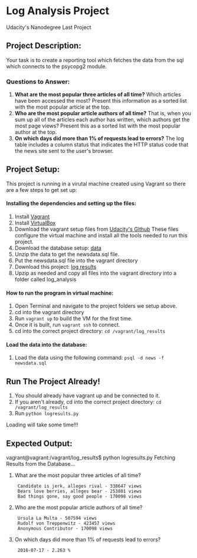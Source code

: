 # Log Analysis Project
Udacity's Nanodegree Last Project
## Project Description:
Your task is to create a reporting tool which fetches the
data from the sql which connects to the psycopg2 module.
### Questions to Answer:
1. **What are the most popular three articles of all time?** Which articles have been 
accessed the most? Present this information as a sorted list with the most popular 
article at the top.
1. **Who are the most popular article authors of all time?** That is, when you sum up 
all of the articles each author has written, which authors get the most page views? 
Present this as a sorted list with the most popular author at the top.
1. **On which days did more than 1% of requests lead to errors?**  The log table 
includes a column status that indicates the HTTP status code that the news site sent 
to the user's browser. 

## Project Setup:
This project is running in a virutal machine created using Vagrant so there are a few steps to get set up:
#### Installing the dependencies and setting up the files:
1. Install [Vagrant](https://www.vagrantup.com/)
1. Install [VirtualBox](https://www.virtualbox.org/)
1. Download the vagrant setup files from [Udacity's Github](https://github.com/udacity/fullstack-nanodegree-vm)
These files configure the virtual machine and install all the tools needed to run this project.
1. Download the database setup: [data](https://d17h27t6h515a5.cloudfront.net/topher/2016/August/57b5f748_newsdata/newsdata.zip)
1. Unzip the data to get the newsdata.sql file.
1. Put the newsdata.sql file into the vagrant directory
1. Download this project: [log results](https://github.com/nikzayn/log_results)
1. Upzip as needed and copy all files into the vagrant directory into a folder called log_analysis
#### How to run the program in virtual machine:
1. Open Terminal and navigate to the project folders we setup above.
1. cd into the vagrant directory
1. Run ``` vagrant up ``` to build the VM for the first time.
1. Once it is built, run ``` vagrant ssh ``` to connect.
1. cd into the correct project directory: ``` cd /vagrant/log_results ```
#### Load the data into the database:
1. Load the data using the following command: ``` psql -d news -f newsdata.sql ```


## Run The Project Already!
1. You should already have vagrant up and be connected to it. 
1. If you aren't already, cd into the correct project directory: ``` cd /vagrant/log_results ```
1. Run ``` python logresults.py ```

Loading will take some time!!! 

## Expected Output: 
vagrant@vagrant:/vagrant/log_results$ python logresults.py
Fetching Results from the Database...

1. What are the most popular three articles of all time?

        Candidate is jerk, alleges rival - 338647 views
        Bears love berries, alleges bear - 253801 views
        Bad things gone, say good people - 170098 views

2. Who are the most popular article authors of all time?

        Ursula La Multa - 507594 views
        Rudolf von Treppenwitz - 423457 views
        Anonymous Contributor - 170098 views

3. On which days did more than 1% of requests lead to errors?

        2016-07-17 - 2.263 %



